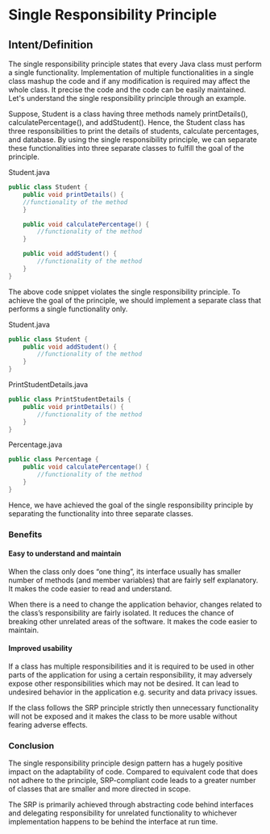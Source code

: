# Single Responsibility Principle

## Intent/Definition
The single responsibility principle states that every Java class must perform a single functionality. Implementation of multiple functionalities in a single class mashup the code and if any modification is required may affect the whole class. It precise the code and the code can be easily maintained. Let's understand the single responsibility principle through an example.

Suppose, Student is a class having three methods namely printDetails(), calculatePercentage(), and addStudent(). Hence, the Student class has three responsibilities to print the details of students, calculate percentages, and database. By using the single responsibility principle, we can separate these functionalities into three separate classes to fulfill the goal of the principle.

Student.java
```java
public class Student {
    public void printDetails() {
    //functionality of the method
    }

    public void calculatePercentage() {
        //functionality of the method
    }

    public void addStudent() {
        //functionality of the method
    }
}
```
The above code snippet violates the single responsibility principle. To achieve the goal of the principle, we should implement a separate class that performs a single functionality only.

Student.java
```java
public class Student {
    public void addStudent() {
        //functionality of the method
    }
}
```
PrintStudentDetails.java
```java
public class PrintStudentDetails {
    public void printDetails() {
        //functionality of the method  
    }
}  
```
Percentage.java
```java
public class Percentage {
    public void calculatePercentage() {
        //functionality of the method  
    }
} 
```

Hence, we have achieved the goal of the single responsibility principle by separating the functionality into three separate classes.

### Benefits
#### Easy to understand and maintain 

When the class only does “one thing”, its interface usually has smaller number of methods (and member variables) that are fairly self explanatory. It makes the code easier to read and understand.


When there is a need to change the application behavior, changes related to the class’s responsibility are fairly isolated. It reduces the chance of breaking other unrelated areas of the software. It makes the code easier to maintain.

#### Improved usability
If a class has multiple responsibilities and it is required to be used in other parts of the application for using a certain responsibility, it may adversely expose other responsibilities which may not be desired. It can lead to undesired behavior in the application e.g. security and data privacy issues.

If the class follows the SRP principle strictly then unnecessary functionality will not be exposed and it makes the class to be more usable without fearing adverse effects.

### Conclusion
The single responsibility principle design pattern has a hugely positive impact on the adaptability of code. Compared to equivalent code that does not adhere to the principle, SRP-compliant code leads to a greater number of classes that are smaller and more directed in scope.

The SRP is primarily achieved through abstracting code behind interfaces and delegating responsibility for unrelated functionality to whichever implementation happens to be behind the interface at run time.